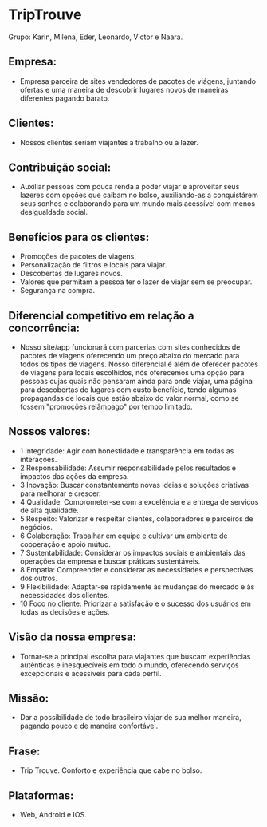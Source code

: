 # TripTrouve
Grupo: Karin, Milena, Eder, Leonardo, Victor e Naara.

## Empresa:
- Empresa parceira de sites vendedores de pacotes de viágens, juntando ofertas e uma maneira de descobrir lugares novos de maneiras diferentes pagando barato.

## Clientes:
- Nossos clientes seriam viajantes a trabalho ou a lazer.

## Contribuição social:
- Auxiliar pessoas com pouca renda a poder viajar e aproveitar seus lazeres com opções que caibam no bolso, auxiliando-as a conquistárem seus sonhos e colaborando para um mundo mais acessível com menos desigualdade social.

## Benefícios para os clientes:
- Promoções de pacotes de viagens.
- Personalização de filtros e locais para viajar.
- Descobertas de lugares novos.
- Valores que permitam a pessoa ter o lazer de viajar sem se preocupar.
- Segurança na compra.

## Diferencial competitivo em relação a concorrência:
- Nosso site/app funcionará com parcerias com sites conhecidos de pacotes de viagens oferecendo um preço abaixo do mercado para todos os tipos de viagens. Nosso diferencial é além de oferecer pacotes de viagens para locais escolhidos, nós oferecemos uma opção para pessoas cujas quais não pensaram ainda para onde viajar, uma página para descobertas de lugares com custo benefício, tendo algumas propagandas de locais que estão abaixo do valor normal, como se fossem "promoções relâmpago" por tempo limitado.

## Nossos valores:
  - 1 Integridade: Agir com honestidade e transparência em todas as interações.
  - 2 Responsabilidade: Assumir responsabilidade pelos resultados e impactos das ações da empresa.
  - 3 Inovação: Buscar constantemente novas ideias e soluções criativas para melhorar e crescer.
  - 4 Qualidade: Comprometer-se com a excelência e a entrega de serviços de alta qualidade.
  - 5 Respeito: Valorizar e respeitar clientes, colaboradores e parceiros de negócios.
  - 6 Colaboração: Trabalhar em equipe e cultivar um ambiente de cooperação e apoio mútuo.
  - 7 Sustentabilidade: Considerar os impactos sociais e ambientais das operações da empresa e buscar práticas sustentáveis.
  - 8 Empatia: Compreender e considerar as necessidades e perspectivas dos outros.
  - 9 Flexibilidade: Adaptar-se rapidamente às mudanças do mercado e às necessidades dos clientes.
  - 10 Foco no cliente: Priorizar a satisfação e o sucesso dos usuários em todas as decisões e ações.

## Visão da nossa empresa:
- Tornar-se a principal escolha para viajantes que buscam experiências autênticas e inesquecíveis em todo o mundo, oferecendo serviços excepcionais e acessíveis para cada perfil.

## Missão:
- Dar a possibilidade de todo brasileiro viajar de sua melhor maneira, pagando pouco e de maneira confortável.

## Frase:
- Trip Trouve. Conforto e experiência que cabe no bolso.

## Plataformas:
- Web, Android e IOS.

